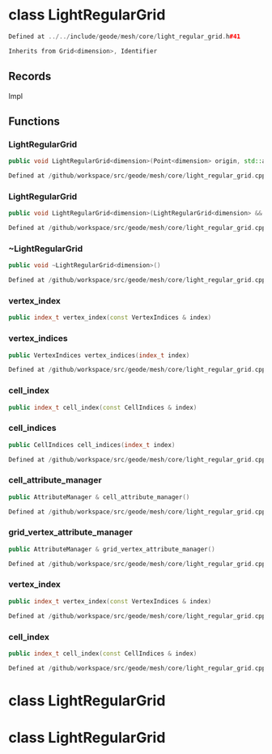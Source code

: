 # class LightRegularGrid

```cpp
Defined at ../../include/geode/mesh/core/light_regular_grid.h#41
```

```cpp
Inherits from Grid<dimension>, Identifier
```



## Records

Impl



## Functions

### LightRegularGrid

```cpp
public void LightRegularGrid<dimension>(Point<dimension> origin, std::array<index_t, dimension> cells_number, std::array<double, dimension> cells_length)
```

```cpp
Defined at /github/workspace/src/geode/mesh/core/light_regular_grid.cpp#75
```

### LightRegularGrid

```cpp
public void LightRegularGrid<dimension>(LightRegularGrid<dimension> && other)
```

```cpp
Defined at /github/workspace/src/geode/mesh/core/light_regular_grid.cpp#88
```

### ~LightRegularGrid

```cpp
public void ~LightRegularGrid<dimension>()
```

```cpp
Defined at /github/workspace/src/geode/mesh/core/light_regular_grid.cpp#96
```

### vertex_index

```cpp
public index_t vertex_index(const VertexIndices & index)
```

### vertex_indices

```cpp
public VertexIndices vertex_indices(index_t index)
```

```cpp
Defined at /github/workspace/src/geode/mesh/core/light_regular_grid.cpp#108
```

### cell_index

```cpp
public index_t cell_index(const CellIndices & index)
```

### cell_indices

```cpp
public CellIndices cell_indices(index_t index)
```

```cpp
Defined at /github/workspace/src/geode/mesh/core/light_regular_grid.cpp#122
```

### cell_attribute_manager

```cpp
public AttributeManager & cell_attribute_manager()
```

```cpp
Defined at /github/workspace/src/geode/mesh/core/light_regular_grid.cpp#129
```

### grid_vertex_attribute_manager

```cpp
public AttributeManager & grid_vertex_attribute_manager()
```

```cpp
Defined at /github/workspace/src/geode/mesh/core/light_regular_grid.cpp#136
```

### vertex_index

```cpp
public index_t vertex_index(const VertexIndices & index)
```

```cpp
Defined at /github/workspace/src/geode/mesh/core/light_regular_grid.cpp#101
```

### cell_index

```cpp
public index_t cell_index(const CellIndices & index)
```

```cpp
Defined at /github/workspace/src/geode/mesh/core/light_regular_grid.cpp#115
```



# class LightRegularGrid

# class LightRegularGrid

